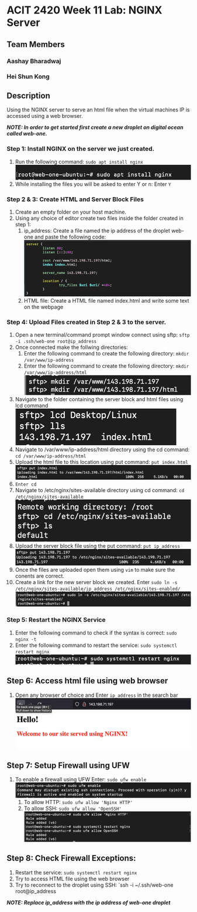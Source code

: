 # ACIT 2420 Week 11 Lab: NGINX Server

## Team Members

### Aashay Bharadwaj 
### Hei Shun Kong

## Description

Using the NGINX server to serve an html file when the virtual machines IP is accessed using a web browser.

***NOTE: In order to get started first create a new droplet on digital ocean called web-one.***

### Step 1: Install NGINX on the server we just created. 

  1. Run the following command: `sudo apt install nginx`
  ![](images/nginx_install.png)
  3. While installing the files you will be asked to enter Y or n: Enter `Y`
  
### Step 2 & 3: Create HTML and Server Block Files
  1. Create an empty folder on your host machine.
  2. Using any choice of editor create two files inside the folder created in step 1:
      1. ip_address: Create a file named the ip address of the droplet web-one and paste the following code:
      ![](images/server_block.png)
      2. HTML file: Create a HTML file named index.html and write some text on the webpage
    
### Step 4: Upload Files created in Step 2 & 3 to the server. 
  1. Open a new terminal/command prompt window connect using sftp: `sftp -i .ssh/web-one root@ip_address`
  2. Once connected make the follwing directories:
      1. Enter the following command to create the following directory:   `mkdir /var/www/ip-address`
      2. Enter the following command to create the following directory: `mkdir /var/www/ip-address/html`
      ![](images/make_remote_server_dir.png)
  3. Navigate to the folder containing the server block and html files using lcd command
  ![](images/host_folder.png)
  5. Navigate to /var/www/ip-address/html directory using the cd command: `cd /var/www/ip-address/html`
  6. Upload the html file to this location using put command: `put index.html`
  ![](images/upload_html.png)
  6. `Enter cd`
  7. Navigate to /etc/nginx/sites-available directory using cd command: `cd /etc/nginx/sites-available`
  ![](images/remote_folder_site.png)
  8. Upload the server block file using the put command: `put ip_address`
  ![](images/upload_server_block.png)
  9. Once the files are uploaded open them using `vim` to make sure the conents are correct.
  10. Create a link for the new server block we created. Enter `sudo ln -s /etc/nginx/sites-available/ip_address /etc/nginx/sites-enabled/`
  ![](images/create_link.png)
  
### Step 5: Restart the NGINX Service
  1. Enter the following command to check if the syntax is correct: `sudo nginx -t`
  2. Enter the following command to restart the service: `sudo systemctl restart nginx`
  ![](images/restart_nginx.png)
  
## Step 6: Access html file using web browser
  1. Open any browser of choice and Enter `ip_address` in the search bar
  ![](images/webpage.png)
  
## Step 7: Setup Firewall using UFW
  1. To enable a firewall using UFW Enter: `sudo ufw enable`
  ![](images/enable_firewall.png)
      1. To allow HTTP: `sudo ufw allow 'Nginx HTTP'`
      2. To allow SSH: `sudo ufw allow 'OpenSSH'`
      ![](images/firewall_rules.png)

## Step 8: Check Firewall Exceptions:
  1. Restart the service: `sudo systemctl restart nginx`
  2. Try to access HTML file using the web browser
  3. Try to reconnect to the droplet using SSH: `ssh -i ~/.ssh/web-one root@ip_address
  
  ***NOTE: Replace ip_address with the ip address of web-one droplet***

